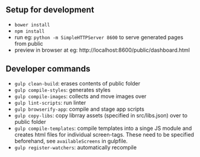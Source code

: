 ## Setup for development

- `bower install`
- `npm install`
- run eg: `python -m SimpleHTTPServer 8600` to serve generated pages from public
- preview in browser at eg: http://localhost:8600/public/dashboard.html

## Developer commands

- `gulp clean-build`: erases contents of public folder
- `gulp compile-styles`: generates styles
- `gulp compile-images`: collects and move images over
- `gulp lint-scripts`: run linter
- `gulp browserify-app`: compile and stage app scripts
- `gulp copy-libs`: copy librray assets (specified in src/libs.json) over to public folder 
- `gulp compile-templates`: compile templates into a singe JS module and creates html files for individual screen-tags. These need to be specified beforehand, see `availableScreens` in gulpfile.
- `gulp register-watchers`: automatically recompile